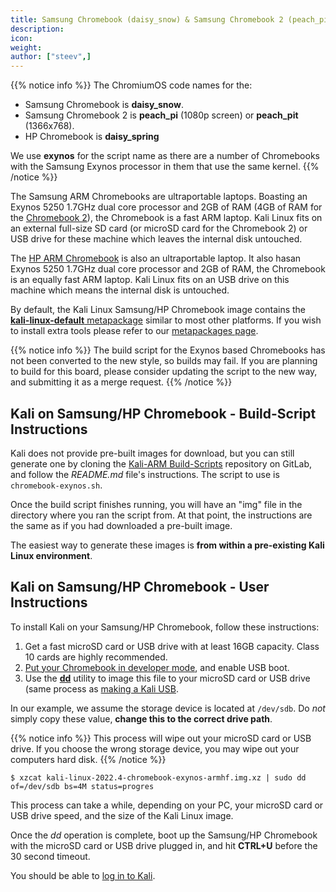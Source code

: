 ```yaml
---
title: Samsung Chromebook (daisy_snow) & Samsung Chromebook 2 (peach_pi / peach_pit) & HP Chromebook (daisy_spring)
description:
icon:
weight:
author: ["steev",]
---
```


{{% notice info %}}
The ChromiumOS code names for the:

- Samsung Chromebook is **daisy_snow**.
- Samsung Chromebook 2 is **peach_pi** (1080p screen) or **peach_pit** (1366x768).
- HP Chromebook is **daisy_spring**

We use **exynos** for the script name as there are a number of Chromebooks with the Samsung Exynos processor in them that use the same kernel.
{{% /notice %}}

The Samsung ARM Chromebooks are ultraportable laptops. Boasting an Exynos 5250 1.7GHz dual core processor and 2GB of RAM (4GB of RAM for the [Chromebook 2](https://web.archive.org/web/20161111005125/http://www.samsung.com/us/computing/chromebooks/12-14/samsung-chromebook-2-13-3-xe503c32-k01us/)), the Chromebook is a fast ARM laptop. Kali Linux fits on an external full-size SD card (or microSD card for the Chromebook 2) or USB drive for these machine which leaves the internal disk untouched.

The [HP ARM Chromebook](https://www8.hp.com/ca/en/ads/chromebooks/specs.html) is also an ultraportable laptop. It also hasan Exynos 5250 1.7GHz dual core processor and 2GB of RAM, the Chromebook is an equally fast ARM laptop. Kali Linux fits on an USB drive on this machine which means the internal disk is untouched.

By default, the Kali Linux Samsung/HP Chromebook image contains the [**kali-linux-default** metapackage](/docs/general-use/metapackages/) similar to most other platforms. If you wish to install extra tools please refer to our [metapackages page](/docs/general-use/metapackages/).

{{% notice info %}}
The build script for the Exynos based Chromebooks has not been converted to the new style, so builds may fail. If you are planning to build for this board, please consider updating the script to the new way, and submitting it as a merge request.
{{% /notice %}}

## Kali on Samsung/HP Chromebook - Build-Script Instructions

Kali does not provide pre-built images for download, but you can still generate one by cloning the [Kali-ARM Build-Scripts](https://gitlab.com/kalilinux/build-scripts/kali-arm) repository on GitLab, and follow the _README.md_ file's instructions. The script to use is `chromebook-exynos.sh`.

Once the build script finishes running, you will have an "img" file in the directory where you ran the script from. At that point, the instructions are the same as if you had downloaded a pre-built image.

The easiest way to generate these images is **from within a pre-existing Kali Linux environment**.

## Kali on Samsung/HP Chromebook - User Instructions

To install Kali on your Samsung/HP Chromebook, follow these instructions:

1. Get a fast microSD card or USB drive with at least 16GB capacity. Class 10 cards are highly recommended.
2. [Put your Chromebook in developer mode](http://www.chromium.org/chromium-os/developer-information-for-chrome-os-devices/acer-c720-chromebook), and enable USB boot.
3. Use the **[dd](https://packages.debian.org/testing/dd)** utility to image this file to your microSD card or USB drive (same process as [making a Kali USB](/docs/usb/live-usb-install-with-windows/).

In our example, we assume the storage device is located at `/dev/sdb`. Do _not_ simply copy these value, **change this to the correct drive path**.

{{% notice info %}}
This process will wipe out your microSD card or USB drive. If you choose the wrong storage device, you may wipe out your computers hard disk.
{{% /notice %}}

```console
$ xzcat kali-linux-2022.4-chromebook-exynos-armhf.img.xz | sudo dd of=/dev/sdb bs=4M status=progres
```

This process can take a while, depending on your PC, your microSD card or USB drive speed, and the size of the Kali Linux image.

Once the _dd_ operation is complete, boot up the Samsung/HP Chromebook with the microSD card or USB drive plugged in, and hit **CTRL+U** before the 30 second timeout.

You should be able to [log in to Kali](/docs/introduction/default-credentials/).
